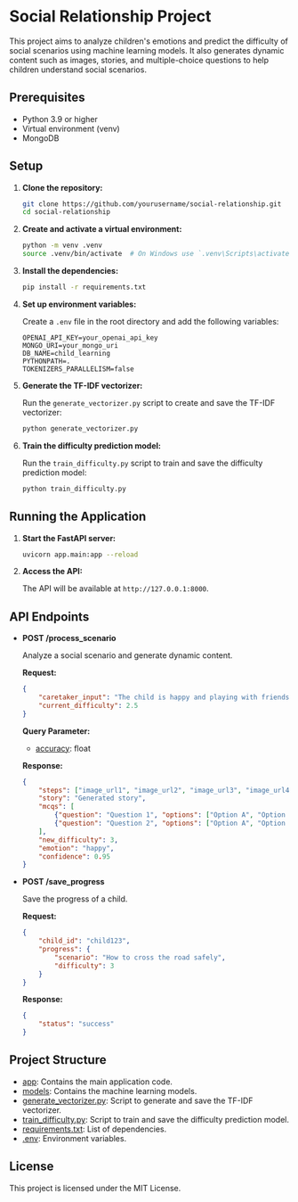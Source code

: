 # Social Relationship Project

This project aims to analyze children's emotions and predict the difficulty of social scenarios using machine learning models. It also generates dynamic content such as images, stories, and multiple-choice questions to help children understand social scenarios.

## Prerequisites

- Python 3.9 or higher
- Virtual environment (venv)
- MongoDB

## Setup

1. **Clone the repository:**

    ```sh
    git clone https://github.com/yourusername/social-relationship.git
    cd social-relationship
    ```

2. **Create and activate a virtual environment:**

    ```sh
    python -m venv .venv
    source .venv/bin/activate  # On Windows use `.venv\Scripts\activate`
    ```

3. **Install the dependencies:**

    ```sh
    pip install -r requirements.txt
    ```

4. **Set up environment variables:**

    Create a `.env` file in the root directory and add the following variables:

    ```properties
    OPENAI_API_KEY=your_openai_api_key
    MONGO_URI=your_mongo_uri
    DB_NAME=child_learning
    PYTHONPATH=.
    TOKENIZERS_PARALLELISM=false
    ```

5. **Generate the TF-IDF vectorizer:**

    Run the `generate_vectorizer.py` script to create and save the TF-IDF vectorizer:

    ```sh
    python generate_vectorizer.py
    ```

6. **Train the difficulty prediction model:**

    Run the `train_difficulty.py` script to train and save the difficulty prediction model:

    ```sh
    python train_difficulty.py
    ```

## Running the Application

1. **Start the FastAPI server:**

    ```sh
    uvicorn app.main:app --reload
    ```

2. **Access the API:**

    The API will be available at `http://127.0.0.1:8000`.

## API Endpoints

- **POST /process_scenario**

    Analyze a social scenario and generate dynamic content.

    **Request:**

    ```json
    {
        "caretaker_input": "The child is happy and playing with friends.",
        "current_difficulty": 2.5
    }
    ```

    **Query Parameter:**

    - [accuracy](http://_vscodecontentref_/0): float

    **Response:**

    ```json
    {
        "steps": ["image_url1", "image_url2", "image_url3", "image_url4"],
        "story": "Generated story",
        "mcqs": [
            {"question": "Question 1", "options": ["Option A", "Option B"]},
            {"question": "Question 2", "options": ["Option A", "Option B"]}
        ],
        "new_difficulty": 3,
        "emotion": "happy",
        "confidence": 0.95
    }
    ```

- **POST /save_progress**

    Save the progress of a child.

    **Request:**

    ```json
    {
        "child_id": "child123",
        "progress": {
            "scenario": "How to cross the road safely",
            "difficulty": 3
        }
    }
    ```

    **Response:**

    ```json
    {
        "status": "success"
    }
    ```

## Project Structure

- [app](http://_vscodecontentref_/1): Contains the main application code.
- [models](http://_vscodecontentref_/2): Contains the machine learning models.
- [generate_vectorizer.py](http://_vscodecontentref_/3): Script to generate and save the TF-IDF vectorizer.
- [train_difficulty.py](http://_vscodecontentref_/4): Script to train and save the difficulty prediction model.
- [requirements.txt](http://_vscodecontentref_/5): List of dependencies.
- [.env](http://_vscodecontentref_/6): Environment variables.

## License

This project is licensed under the MIT License.